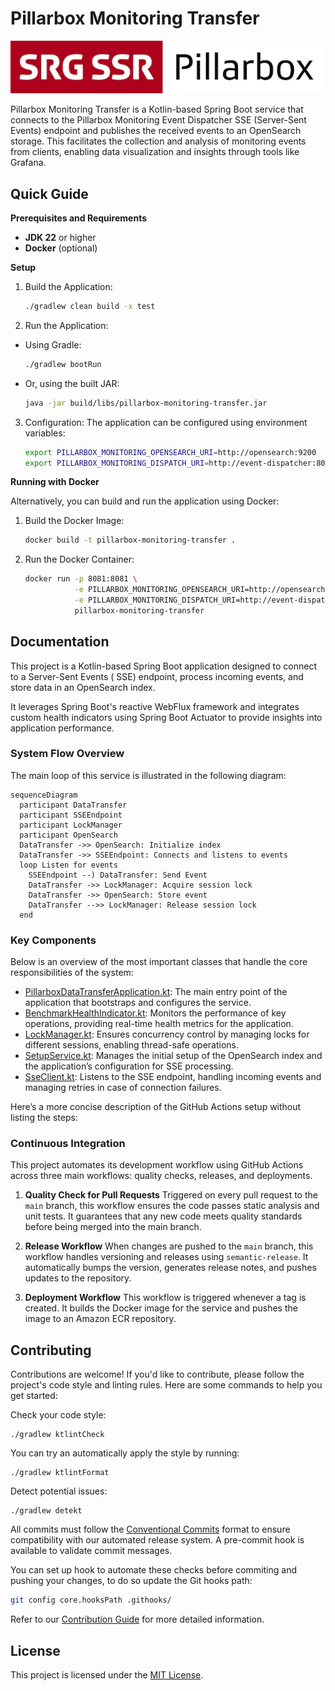 # Pillarbox Monitoring Transfer

![Pillarbox logo](docs/README-images/logo.jpg)

Pillarbox Monitoring Transfer is a Kotlin-based Spring Boot service that connects to the Pillarbox
Monitoring Event Dispatcher SSE (Server-Sent Events) endpoint and publishes the received events to
an OpenSearch storage. This facilitates the collection and analysis of monitoring events from
clients, enabling data visualization and insights through tools like Grafana.

## Quick Guide

**Prerequisites and Requirements**

- **JDK 22** or higher
- **Docker** (optional)

**Setup**

1. Build the Application:
   ```bash
   ./gradlew clean build -x test
   ```

2. Run the Application:

- Using Gradle:
  ```bash
  ./gradlew bootRun
  ```
- Or, using the built JAR:
  ```bash
  java -jar build/libs/pillarbox-monitoring-transfer.jar
  ```

3. Configuration:
   The application can be configured using environment variables:
   ```bash
   export PILLARBOX_MONITORING_OPENSEARCH_URI=http://opensearch:9200
   export PILLARBOX_MONITORING_DISPATCH_URI=http://event-dispatcher:8080/events
   ```

**Running with Docker**

Alternatively, you can build and run the application using Docker:

1. Build the Docker Image:
   ```bash
   docker build -t pillarbox-monitoring-transfer .
   ```

2. Run the Docker Container:
   ```bash
   docker run -p 8081:8081 \
              -e PILLARBOX_MONITORING_OPENSEARCH_URI=http://opensearch:9200 \
              -e PILLARBOX_MONITORING_DISPATCH_URI=http://event-dispatcher:8080/events \
              pillarbox-monitoring-transfer
   ```

## Documentation

This project is a Kotlin-based Spring Boot application designed to connect to a Server-Sent Events (
SSE) endpoint, process incoming events, and store data in an OpenSearch index.

It leverages Spring Boot's reactive WebFlux framework and integrates custom health indicators using
Spring Boot Actuator to provide insights into application performance.

### System Flow Overview

The main loop of this service is illustrated in the following diagram:

```mermaid
sequenceDiagram
  participant DataTransfer
  participant SSEEndpoint
  participant LockManager
  participant OpenSearch
  DataTransfer ->> OpenSearch: Initialize index
  DataTransfer ->> SSEEndpoint: Connects and listens to events
  loop Listen for events
    SSEEndpoint --) DataTransfer: Send Event
    DataTransfer ->> LockManager: Acquire session lock
    DataTransfer ->> OpenSearch: Store event
    DataTransfer -->> LockManager: Release session lock
  end
```

### Key Components

Below is an overview of the most important classes that handle the core responsibilities of the
system:

- [PillarboxDataTransferApplication.kt][main-entry-point]: The main entry point of the application
  that bootstraps and configures the service.
- [BenchmarkHealthIndicator.kt][health-indicator]: Monitors the performance of key operations,
  providing real-time health metrics for the application.
- [LockManager.kt][lock-manager]: Ensures concurrency control by managing locks for different
  sessions, enabling thread-safe operations.
- [SetupService.kt][setup-service]: Manages the initial setup of the OpenSearch index and the
  application’s configuration for SSE processing.
- [SseClient.kt][sse-client]: Listens to the SSE endpoint, handling incoming events and managing
  retries in case of connection failures.

Here’s a more concise description of the GitHub Actions setup without listing the steps:

### Continuous Integration

This project automates its development workflow using GitHub Actions across three main workflows:
quality checks, releases, and deployments.

1. **Quality Check for Pull Requests**
   Triggered on every pull request to the `main` branch, this workflow ensures the code passes
   static analysis and unit tests. It guarantees that any new code meets quality standards before
   being merged into the main branch.

2. **Release Workflow**
   When changes are pushed to the `main` branch, this workflow handles versioning and releases using
   `semantic-release`. It automatically bumps the version, generates release notes, and pushes
   updates to the repository.

3. **Deployment Workflow**
   This workflow is triggered whenever a tag is created. It builds the Docker image for the service
   and pushes the image to an Amazon ECR repository.

## Contributing

Contributions are welcome! If you'd like to contribute, please follow the project's code style and
linting rules. Here are some commands to help you get started:

Check your code style:

```shell
./gradlew ktlintCheck
```

You can try an automatically apply the style by running:

```shell
./gradlew ktlintFormat
```

Detect potential issues:

```shell
./gradlew detekt
```

All commits must follow the [Conventional Commits](https://www.conventionalcommits.org/en/v1.0.0/)
format to ensure compatibility with our automated release system. A pre-commit hook is available to
validate commit messages.

You can set up hook to automate these checks before commiting and pushing your changes, to do so
update the Git hooks path:

```bash
git config core.hooksPath .githooks/
```

Refer to our [Contribution Guide](docs/CONTRIBUTING.md) for more detailed information.

## License

This project is licensed under the [MIT License](LICENSE).

[main-entry-point]: src/main/kotlin/ch/srgssr/pillarbox/monitoring/PillarboxDataTransferApplication.kt
[health-indicator]: src/main/kotlin/ch/srgssr/pillarbox/monitoring/health/BenchmarkHealthIndicator.kt
[lock-manager]: src/main/kotlin/ch/srgssr/pillarbox/monitoring/concurrent/LockManager.kt
[setup-service]: src/main/kotlin/ch/srgssr/pillarbox/monitoring/event/SetupService.kt
[sse-client]: src/main/kotlin/ch/srgssr/pillarbox/monitoring/event/SseClient.kt
